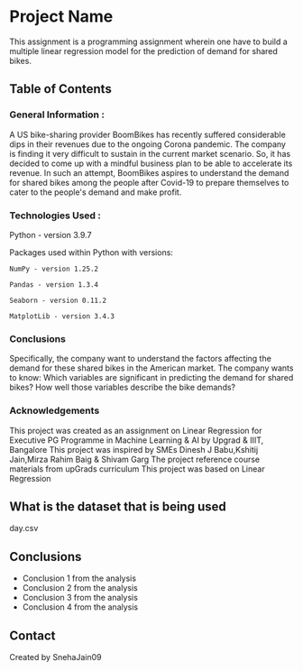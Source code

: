 # Project Name
This assignment is a programming assignment wherein one have to build a multiple linear regression model for the prediction of demand for shared bikes. 

## Table of Contents
### General Information : 
A US bike-sharing provider BoomBikes has recently suffered considerable dips in their revenues due to the ongoing Corona pandemic. The company is finding it very difficult to sustain in the current market scenario. So, it has decided to come up with a mindful business plan to be able to accelerate its revenue. In such an attempt, BoomBikes aspires to understand the demand for shared bikes among the people after Covid-19 to prepare themselves to cater to the people's demand and make profit.
  
### Technologies Used :

  Python - version 3.9.7
  
 Packages used within Python with versions:
 
    NumPy - version 1.25.2
    
    Pandas - version 1.3.4
    
    Seaborn - version 0.11.2
    
    MatplotLib - version 3.4.3
  
  ### Conclusions
  Specifically, the company want to understand the factors affecting the demand for these shared bikes in the American market. The company wants to know:
 Which variables are significant in predicting the demand for shared bikes?
 How well those variables describe the bike demands?

### Acknowledgements
  This project was created as an assignment on Linear Regression for Executive PG Programme in Machine Learning & AI by Upgrad & IIIT, Bangalore
  This project was inspired by SMEs Dinesh J Babu,Kshitij Jain,Mirza Rahim Baig & Shivam Garg
  The project reference course materials from upGrads curriculum
  This project was based on Linear Regression

 ## What is the dataset that is being used
  day.csv

## Conclusions
- Conclusion 1 from the analysis
- Conclusion 2 from the analysis
- Conclusion 3 from the analysis
- Conclusion 4 from the analysis

## Contact
Created by SnehaJain09






